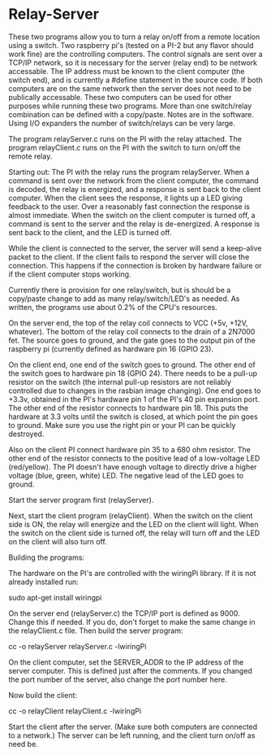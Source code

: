# Relay-Server

These two programs allow you to turn a relay on/off from a remote location using a switch. 
Two raspberry pi's (tested on a PI-2 but any flavor should work fine) are the controlling computers.
The control signals are sent over a TCP/IP network, so it is necessary for the server (relay end) to 
be network accessable. The IP address must be known to the client computer (the switch end), and is 
currently a #define statement in the source code. If both computers are on the same network then the 
server does not need to be publically accessable. These two computers can be used for other purposes
while running these two programs. More than one switch/relay combination can be defined with a copy/paste.
Notes are in the software. Using I/O expanders the number of switch/relays can be very large.

The program relayServer.c runs on the PI with the relay attached.
The program relayClient.c runs on the PI with the switch to turn on/off the remote relay.

Starting out:
The PI with the relay runs the program relayServer. When a command is sent over the network from
the client computer, the command is decoded, the relay is energized, and a response is sent back to
the client computer. When the client sees the response, it lights up a LED giving feedback to the user.
Over a reasonably fast connection the response is almost immediate.
When the switch on the client computer is turned off, a command is sent to the server and the relay is 
de-energized. A response is sent back to the client, and the LED is turned off.

While the client is connected to the server, the server will send a keep-alive packet to the client.
If the client fails to respond the server will close the connection. This happens if the connection
is broken by hardware failure or if the client computer stops working.

Currently there is provision for one relay/switch, but is should be a copy/paste change to add as many
relay/switch/LED's as needed. As written, the programs use about 0.2% of the CPU's resources.

On the server end, the top of the relay coil connects to VCC (+5v, +12V, whatever). The bottom of the 
relay coil connects to the drain of a 2N7000 fet. The source goes to ground, and the gate goes to the
output pin of the raspberry pi (currently defined as hardware pin 16 (GPIO 23).

On the client end, one end of the switch goes to ground. The other end of the switch goes to hardware 
pin 18 (GPIO 24). There needs to be a pull-up resistor on the switch (the internal pull-up resistors
are not reliably controlled due to changes in the rasbian image changing). One end goes to +3.3v, obtained
in the PI's hardware pin 1 of the PI's 40 pin expansion port. The other end of the resistor connects to 
hardware pin 18. This puts the hardware at 3.3 volts until the switch is closed, at which point the pin goes
to ground. Make sure you use the right pin or your PI can be quickly destroyed.

Also on the client PI connect hardware pin 35 to a 680 ohm resistor. The other end of the resistor
connects to the positive lead of a low-voltage LED (red/yellow). The PI doesn't have enough voltage to 
directly drive a higher voltage (blue, green, white) LED. The negative lead of the LED goes to ground.

Start the server program first (relayServer).

Next, start the client program (relayClient). When the switch on the client side is ON, the relay will 
energize and the LED on the client will light. When the switch on the client side is turned off, the relay
will turn off and the LED on the client will also turn off.

Building the programs:

The hardware on the PI's are controlled with the wiringPi library. If it is not already installed run:

sudo apt-get install wiringpi

On the server end (relayServer.c) the TCP/IP port is defined as 9000. Change this if needed. If you do, don't
forget to make the same change in the relayClient.c file.  Then build the server program:

cc -o relayServer relayServer.c -lwiringPi

On the client computer, set the SERVER_ADDR to the IP address of the server computer. This is 
defined just after the comments. If you changed the port number of the server, also change the 
port number here.

Now build the client:

cc -o relayClient relayClient.c -lwiringPi

Start the client after the server. (Make sure both computers are connected to a network.)
The server can be left running, and the client turn on/off as need be.
